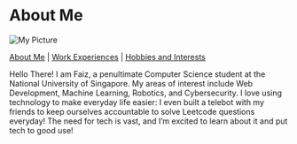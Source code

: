 # About Me

![My Picture](path/to/your-picture.jpg)

[About Me](index.md) | [Work Experiences](work_experiences.md) | [Hobbies and Interests](hobbies_interests.md)

Hello There! I am Faiz, a penultimate Computer Science student at the National University of Singapore. My areas of interest include Web Development, Machine Learning, Robotics, and Cybersecurity. I love using technology to make everyday life easier:  I even built a telebot with my friends to keep ourselves accountable to solve Leetcode questions everyday! The need for tech is vast, and I’m excited to learn about it and put tech to good use!

